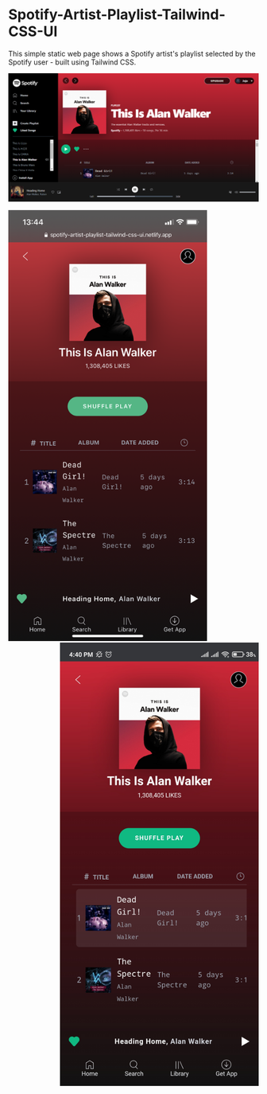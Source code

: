 # Spotify-Artist-Playlist-Tailwind-CSS-UI
This simple static web page shows a Spotify artist's playlist selected by the Spotify user - built using Tailwind CSS.

![Spotify Screenshot](https://github.com/joancodes/Spotify-Artist-Playlist-Tailwind-CSS-UI/blob/master/images/spotify-screenshot.png?raw=true)

<div>
  <img src="https://github.com/joancodes/Spotify-Artist-Playlist-Tailwind-CSS-UI/blob/master/images/spotify-screenshot-iPhone.png" alt="Spotify Screenshot iPhone" width="400"/>
  <img align="right" src="https://github.com/joancodes/Spotify-Artist-Playlist-Tailwind-CSS-UI/blob/master/images/spotify-screenshot-Android-2.jpg" alt="Spotify Screenshot Android" width="400"/>
</div>


